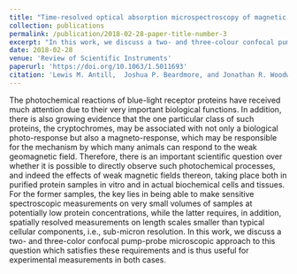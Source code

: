 ```yaml
---
title: "Time-resolved optical absorption microspectroscopy of magnetic field sensitive flavin photochemistry"
collection: publications
permalink: /publication/2018-02-28-paper-title-number-3
excerpt: "In this work, we discuss a two- and three-colour confocal pump-probe microscopic approach.<br/><img src='/images/microscope.jpeg'>"
date: 2018-02-28
venue: 'Review of Scientific Instruments'
paperurl: 'https://doi.org/10.1063/1.5011693'
citation: 'Lewis M. Antill,  Joshua P. Beardmore, and Jonathan R. Woodward (2018). &quot;Time-resolved optical absorption microspectroscopy of magnetic field sensitive flavin photochemistry.&quot; <i>Review of Scientific Instruments</i>, 89, 023707.'
---
```

The photochemical reactions of blue-light receptor proteins have received much attention due to their very important biological functions. In addition, there is also growing evidence that the one particular class of such proteins, the cryptochromes, may be associated with not only a biological photo-response but also a magneto-response, which may be responsible for the mechanism by which many animals can respond to the weak geomagnetic field. Therefore, there is an important scientific question over whether it is possible to directly observe such photochemical processes, and indeed the effects of weak magnetic fields thereon, taking place both in purified protein samples in vitro and in actual biochemical cells and tissues. For the former samples, the key lies in being able to make sensitive spectroscopic measurements on very small volumes of samples at potentially low protein concentrations, while the latter requires, in addition, spatially resolved measurements on length scales smaller than typical cellular components, i.e., sub-micron resolution. In this work, we discuss a two- and three-color confocal pump-probe microscopic approach to this question which satisfies these requirements and is thus useful for experimental measurements in both cases.